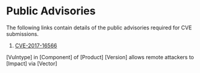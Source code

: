 # Public Advisories

The following links contain details of the public advisories required for CVE submissions. 


1. [CVE-2017-16566](https://siggyd.github.io/Advisories/CVE-2017-16566)  

[Vulntype] in [Component] of [Product] [Version] allows remote attackers to [Impact] via [Vector]
